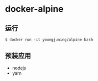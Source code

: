 # docker-alpine

## 运行

```shell
$ docker run -it youngjuning/alpine bash
```

## 预装应用

- nodejs
- yarn
